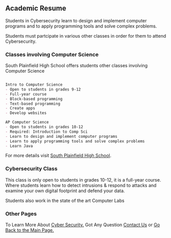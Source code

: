 ## Academic Resume 

Students in Cybersecurity learn to design and implement computer programs and to apply programming tools and solve complex problems.

Students must partcipate in various other classes in order for them to attend Cybersecurity.

### Classes involving Computer Science

South Plainfield High School offers students other classes involving Computer Science

```markdown

Intro to Computer Science 
- Open to students in grades 9-12
- Full-year course
- Block-based programming 
- Text-based programming
- Create apps
- Develop websites

AP Computer Science
- Open to students in grades 10-12
- Required: Introduction to Comp Sci
- Learn to design and implement computer programs 
- Learn to apply programming tools and solve complex problems 
- Learn Java

```

For more details visit [South Plainfield High School](http://spboehs.ss13.sharpschool.com/).

### Cybersecurity Class 

This class is only open to students in grades 10-12, it is a full-year course. Where students learn how to detect intrusions & respond to attacks and examine your own digital footprint and defend your data. 

Students also work in the state of the art Computer Labs

### Other Pages 

To Learn More About [Cyber Security.](https://20nmeza.github.io/Welcome-to-Cyber-Security-/) 
Got Any Question [Contact Us](https://20nmeza.github.io/Contact-Page/)
or [Go Back to the Main Page.](https://20nmeza.github.io/Index.html/)
